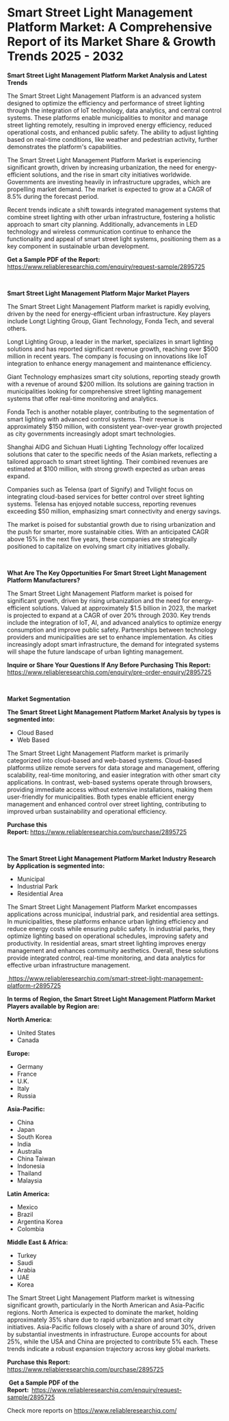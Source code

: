 <p><h1>Smart Street Light Management Platform Market: A Comprehensive Report of its Market Share & Growth Trends 2025 - 2032</h1></p><p><strong>Smart Street Light Management Platform Market Analysis and Latest Trends</strong></p>
<p><p>The Smart Street Light Management Platform is an advanced system designed to optimize the efficiency and performance of street lighting through the integration of IoT technology, data analytics, and central control systems. These platforms enable municipalities to monitor and manage street lighting remotely, resulting in improved energy efficiency, reduced operational costs, and enhanced public safety. The ability to adjust lighting based on real-time conditions, like weather and pedestrian activity, further demonstrates the platform's capabilities.</p><p>The Smart Street Light Management Platform Market is experiencing significant growth, driven by increasing urbanization, the need for energy-efficient solutions, and the rise in smart city initiatives worldwide. Governments are investing heavily in infrastructure upgrades, which are propelling market demand. The market is expected to grow at a CAGR of 8.5% during the forecast period. </p><p>Recent trends indicate a shift towards integrated management systems that combine street lighting with other urban infrastructure, fostering a holistic approach to smart city planning. Additionally, advancements in LED technology and wireless communication continue to enhance the functionality and appeal of smart street light systems, positioning them as a key component in sustainable urban development.</p></p>
<p><strong>Get a Sample PDF of the Report:&nbsp;</strong> <a href="https://www.reliableresearchiq.com/enquiry/request-sample/2895725?utm_campaign=3074&utm_medium=2&utm_source=Github&utm_content=ia&utm_term=15032025&utm_id=smart-street-light-management-platform">https://www.reliableresearchiq.com/enquiry/request-sample/2895725</a></p>
<p>&nbsp;</p>
<p><strong>Smart Street Light Management Platform Major Market Players</strong></p>
<p><p>The Smart Street Light Management Platform market is rapidly evolving, driven by the need for energy-efficient urban infrastructure. Key players include Longt Lighting Group, Giant Technology, Fonda Tech, and several others.</p><p>Longt Lighting Group, a leader in the market, specializes in smart lighting solutions and has reported significant revenue growth, reaching over $500 million in recent years. The company is focusing on innovations like IoT integration to enhance energy management and maintenance efficiency.</p><p>Giant Technology emphasizes smart city solutions, reporting steady growth with a revenue of around $200 million. Its solutions are gaining traction in municipalities looking for comprehensive street lighting management systems that offer real-time monitoring and analytics.</p><p>Fonda Tech is another notable player, contributing to the segmentation of smart lighting with advanced control systems. Their revenue is approximately $150 million, with consistent year-over-year growth projected as city governments increasingly adopt smart technologies.</p><p>Shanghai AIDG and Sichuan Huati Lighting Technology offer localized solutions that cater to the specific needs of the Asian markets, reflecting a tailored approach to smart street lighting. Their combined revenues are estimated at $100 million, with strong growth expected as urban areas expand.</p><p>Companies such as Telensa (part of Signify) and Tvilight focus on integrating cloud-based services for better control over street lighting systems. Telensa has enjoyed notable success, reporting revenues exceeding $50 million, emphasizing smart connectivity and energy savings.</p><p>The market is poised for substantial growth due to rising urbanization and the push for smarter, more sustainable cities. With an anticipated CAGR above 15% in the next five years, these companies are strategically positioned to capitalize on evolving smart city initiatives globally.</p></p>
<p>&nbsp;</p>
<p><strong>What Are The Key Opportunities For Smart Street Light Management Platform Manufacturers?</strong></p>
<p><p>The Smart Street Light Management Platform market is poised for significant growth, driven by rising urbanization and the need for energy-efficient solutions. Valued at approximately $1.5 billion in 2023, the market is projected to expand at a CAGR of over 20% through 2030. Key trends include the integration of IoT, AI, and advanced analytics to optimize energy consumption and improve public safety. Partnerships between technology providers and municipalities are set to enhance implementation. As cities increasingly adopt smart infrastructure, the demand for integrated systems will shape the future landscape of urban lighting management.</p></p>
<p><strong>Inquire or Share Your Questions If Any Before Purchasing This Report:</strong> <a href="https://www.reliableresearchiq.com/enquiry/pre-order-enquiry/2895725?utm_campaign=3074&utm_medium=2&utm_source=Github&utm_content=ia&utm_term=15032025&utm_id=smart-street-light-management-platform">https://www.reliableresearchiq.com/enquiry/pre-order-enquiry/2895725</a></p>
<p>&nbsp;</p>
<p><strong>Market Segmentation</strong></p>
<p><strong>The Smart Street Light Management Platform Market Analysis by types is segmented into:</strong></p>
<p><ul><li>Cloud Based</li><li>Web Based</li></ul></p>
<p><p>The Smart Street Light Management Platform market is primarily categorized into cloud-based and web-based systems. Cloud-based platforms utilize remote servers for data storage and management, offering scalability, real-time monitoring, and easier integration with other smart city applications. In contrast, web-based systems operate through browsers, providing immediate access without extensive installations, making them user-friendly for municipalities. Both types enable efficient energy management and enhanced control over street lighting, contributing to improved urban sustainability and operational efficiency.</p></p>
<p><strong>Purchase this Report:&nbsp;</strong><a href="https://www.reliableresearchiq.com/purchase/2895725?utm_campaign=3074&utm_medium=2&utm_source=Github&utm_content=ia&utm_term=15032025&utm_id=smart-street-light-management-platform">https://www.reliableresearchiq.com/purchase/2895725</a></p>
<p>&nbsp;</p>
<p><strong>The Smart Street Light Management Platform Market Industry Research by Application is segmented into:</strong></p>
<p><ul><li>Municipal</li><li>Industrial Park</li><li>Residential Area</li></ul></p>
<p><p>The Smart Street Light Management Platform Market encompasses applications across municipal, industrial park, and residential area settings. In municipalities, these platforms enhance urban lighting efficiency and reduce energy costs while ensuring public safety. In industrial parks, they optimize lighting based on operational schedules, improving safety and productivity. In residential areas, smart street lighting improves energy management and enhances community aesthetics. Overall, these solutions provide integrated control, real-time monitoring, and data analytics for effective urban infrastructure management.</p></p>
<p><a href="https://www.reliableresearchiq.com/smart-street-light-management-platform-r2895725?utm_campaign=3074&utm_medium=2&utm_source=Github&utm_content=ia&utm_term=15032025&utm_id=smart-street-light-management-platform">&nbsp;https://www.reliableresearchiq.com/smart-street-light-management-platform-r2895725</a></p>
<p><strong>In terms of Region, the Smart Street Light Management Platform Market Players available by Region are:</strong></p>
<p>
    <p> <strong> North America: </strong>
        <ul>
            <li>United States</li>
            <li>Canada</li>
        </ul>
        </p> 
    <p> <strong> Europe: </strong>
        <ul>
            <li>Germany</li>
            <li>France</li>
            <li>U.K.</li>
            <li>Italy</li>
            <li>Russia</li>
        </ul>
        </p> 
    <p> <strong> Asia-Pacific: </strong>
        <ul>
            <li>China</li>
            <li>Japan</li>
            <li>South Korea</li>
            <li>India</li>
            <li>Australia</li>
            <li>China Taiwan</li>
            <li>Indonesia</li>
            <li>Thailand</li>
            <li>Malaysia</li>
        </ul>
        </p> 
    <p> <strong> Latin America: </strong>
        <ul>
            <li>Mexico</li>
            <li>Brazil</li>
            <li>Argentina Korea</li>
            <li>Colombia</li>
        </ul>
        </p> 
    <p> <strong> Middle East & Africa: </strong>
        <ul>
            <li>Turkey</li>
            <li>Saudi</li>
            <li>Arabia</li>
            <li>UAE</li>
            <li>Korea</li>
        </ul>
    </p>
    </p>
<p><p>The Smart Street Light Management Platform market is witnessing significant growth, particularly in the North American and Asia-Pacific regions. North America is expected to dominate the market, holding approximately 35% share due to rapid urbanization and smart city initiatives. Asia-Pacific follows closely with a share of around 30%, driven by substantial investments in infrastructure. Europe accounts for about 25%, while the USA and China are projected to contribute 5% each. These trends indicate a robust expansion trajectory across key global markets.</p></p>
<p><strong>Purchase this Report: </strong><a href="https://www.reliableresearchiq.com/purchase/2895725?utm_campaign=3074&utm_medium=2&utm_source=Github&utm_content=ia&utm_term=15032025&utm_id=smart-street-light-management-platform">https://www.reliableresearchiq.com/purchase/2895725</a></p>
<p>&nbsp;<strong>Get a Sample PDF of the Report:&nbsp;&nbsp;</strong><a href="https://www.reliableresearchiq.com/enquiry/request-sample/2895725?utm_campaign=3074&utm_medium=2&utm_source=Github&utm_content=ia&utm_term=15032025&utm_id=smart-street-light-management-platform">https://www.reliableresearchiq.com/enquiry/request-sample/2895725</a></p>
<p><strong></strong></p>
<p>Check more reports on <a href="https://www.reliableresearchiq.com/?utm_campaign=3074&utm_medium=2&utm_source=Github&utm_content=ia&utm_term=15032025&utm_id=smart-street-light-management-platform">https://www.reliableresearchiq.com/</a></p>